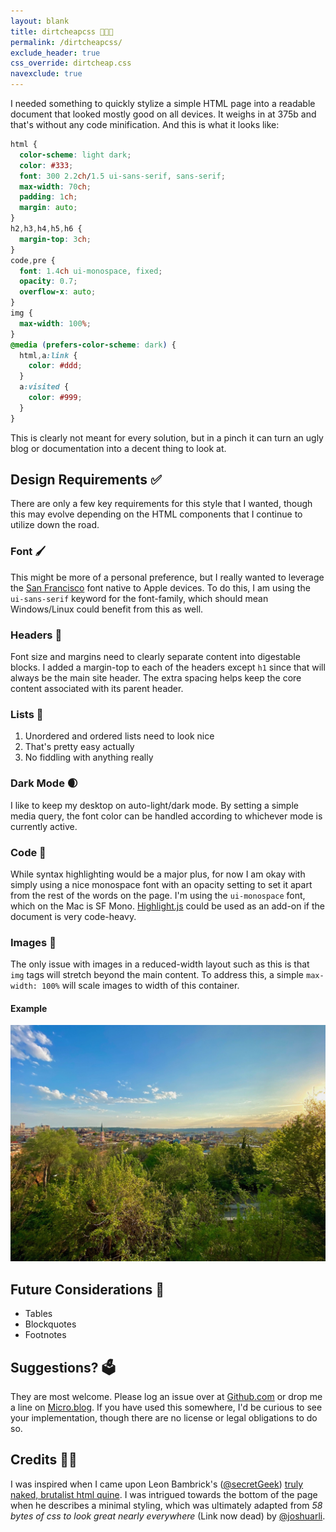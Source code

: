 ```yaml
---
layout: blank
title: dirtcheapcss 👨🏼‍💻
permalink: /dirtcheapcss/
exclude_header: true
css_override: dirtcheap.css
navexclude: true
---
```


I needed something to quickly stylize a simple HTML page
into a readable document that looked mostly good on all
devices. It weighs in at 375b and that's without any code
minification. And this is what it looks like:

```css
html {
  color-scheme: light dark;
  color: #333;
  font: 300 2.2ch/1.5 ui-sans-serif, sans-serif;
  max-width: 70ch;
  padding: 1ch;
  margin: auto;
}
h2,h3,h4,h5,h6 {
  margin-top: 3ch;
}
code,pre {
  font: 1.4ch ui-monospace, fixed;
  opacity: 0.7;
  overflow-x: auto;
}
img {
  max-width: 100%;
}
@media (prefers-color-scheme: dark) {
  html,a:link {
    color: #ddd;
  }
  a:visited {
    color: #999;
  }
}
```

This is clearly not meant for every solution, but in a pinch
it can turn an ugly blog or documentation into a decent
thing to look at.

## Design Requirements ✅

There are only a few key requirements for this style that I
wanted, though this may evolve depending on the HTML components
that I continue to utilize down the road.

### Font 🖌

This might be more of a personal preference, but I really
wanted to leverage the
[San Francisco](https://developer.apple.com/fonts/)
font native to Apple devices. To do this, I am using the
`ui-sans-serif` keyword for the font-family, which
should mean Windows/Linux could benefit from this as well.

### Headers 📰

Font size and margins need to clearly separate content
into digestable blocks. I added a margin-top to each of the
headers except `h1` since that will always be
the main site header. The extra spacing helps keep the core
content associated with its parent header.

### Lists 📝

1. Unordered and ordered lists need to look nice
2. That's pretty easy actually
3. No fiddling with anything really

### Dark Mode 🌒

I like to keep my desktop on auto-light/dark mode. By setting
a simple media query, the font color can be handled according to
whichever mode is currently active.

### Code 🤖

While syntax highlighting would be a major plus, for now I am
okay with simply using a nice monospace font with an opacity
setting to set it apart from the rest of the words on the page.
I'm using the `ui-monospace` font, which on the Mac is
SF Mono.
[Highlight.js](https://github.com/highlightjs/highlight.js)
could be used as an add-on if the document is very code-heavy.

### Images 🌄

The only issue with images in a reduced-width layout such as this
is that `img` tags will stretch beyond the main content.
To address this, a simple `max-width: 100%` will scale
images to width of this container.

#### Example

![Sample Image](/assets/img/sample.jpg)

## Future Considerations 🚀

* Tables
* Blockquotes
* Footnotes

## Suggestions? 🗳

They are most welcome. Please log an issue over at
[Github.com](https://github.com/peterrother/dirtcheapcss/issues)
or drop me a line on
[Micro.blog](https://micro.blog/peterrother). If you
have used this somewhere, I'd be curious to see your implementation,
though there are no license or legal obligations to do so.

## Credits 👋🏼

I was inspired when I came upon Leon Bambrick's
([@secretGeek](https://github.com/secretGeek))
[truly naked, brutalist html quine](https://secretgeek.github.io/html_wysiwyg/html.html).
I was intrigued towards the bottom
of the page when he describes a minimal styling, which was ultimately
adapted from _58 bytes of css to look great nearly everywhere_ (Link now dead)
by [@joshuarli](https://github.com/joshuarli).
